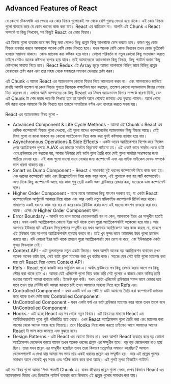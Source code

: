 ## Advanced Features of React
যে কোনো টেকনলজি এর ক্ষেত্রে এর কোর ফিচার গুলোকেই সব থেকে বেশি গুরুত্ব দেওয়া হয়ে থাকে। এই কোর ফিচার গুলো ব্যবহার করে যে কোন ধরনের কাজ করা যায়। React এর ব্যতিক্রম না। আপনি এই Chunk এ React সম্পর্কে যা কিছু শিখবেন, সব কিছুই React এর কোর ফিচার।

এই ফিচার গুলো ব্যবহার করে সব কিছু করা গেলেও কিছু প্রব্লেম কিন্তু আপনাকে ফেস করতে হবে। কারণ শুধু কোর ফিচার ব্যবহার করলে আপনাকে অনেক বেশি কোড লিখতে হবে। যখন অনেক বেশি কোড লিখবেন তখন কোড ডুপ্লিকেট হওয়ার সম্ভাবনা থাকবে। কোড ম্যানেজ করা কষ্টকর হয়ে যাবে। কোনো পরিবর্তন বা নতুন কোনো কিছু সংযোজন করতে চাইলে সেটাও অনেক কষ্টসাধ্য ব্যপার হয়ে যাবে। তাই আমাদেরকে অ্যাডভানস কিছু ফিচার, কিছু প্যাটার্ন অথবা কিছু কৌশলের সাহায্য নিতে হবে। React Redux এই Array জুড়ে আমরা আপনাকে বিভিন্ন ভাবে বিভিন্ন প্রব্লেম বোঝানোর চেষ্টা করব এবং তার সহজ থেকে সহজতর সমাধান দেওয়ার চেষ্টা করব।

এই Chunk এ আমরা React এর অ্যাডভানস কোনো ফিচার নিয়ে আলোচনা করব না। এবং আপনাকেও জানিয়ে রাখছি আপনি যতক্ষণ না কোর ফিচার গুলতে নিজেকে কম্ফর্টেবল মনে করছেন, ততক্ষণ কোনো অ্যাডভানস ফিচার শেখার চিন্তা করবেন না। এখানে আমি আপনাদের কে কিছু React এর নিজস্ব অ্যাডভানস ফিচার সম্পর্কে ধারণা দিচ্ছি, যেন এই Chunk টা শেষ করার পরে কি শিখতে হবে তা আপনি আগে থেকেই জানতে এবং বুঝতে পারেন। আগে থেকে যদি জানা থাকে আমাকে কি কি শিখতে হবে তাহলে সময়টাকে বণ্টন এবং ব্যবহার করতে সহজ হয়।

React এর অ্যাডভান্সড বিষয় গুলো -

- Advanced Component & Life Cycle Methods - আমরা এই Chunk এ React এর বেসিক কম্পোনেন্ট ফিচার গুলো দেখবো, এই গুলো বাদেও কম্পোনেন্টের অ্যাডভান্সড কিছু ফিচার আছে। যেই বিষয় গুলো না জানা থাকলে বড় কোনো অ্যাপ্লিকেশন নিয়ে কাজ করা খুবই কষ্টসাধ্য ব্যাপার হয়ে যায়।
- Asynchronous Operations & Side Effects - একটা ওয়েব অ্যাপ্লিকেশনে বিশেষ করে সিঙ্গেল পেজ অ্যাপ্লিকেশন গুলতে AJAX এর মাধ্যমে সার্ভারে রিকুয়েস্ট পাঠানো হয়। এই একই ভাবে সার্ভার থেকে ডাটা এনে ব্রাউজারে শো করানো হয়, আবার ইউজার যেই ডাটা গুলো তৈরি করে সেই গুলো সার্ভারে সংরক্ষণের জন্য পাঠিয়ে দেওয়া হয়। এই কাজ গুলো ভালো ভাবে বোঝার জন্য কম্পোনেন্ট এবং এর লাইফ সাইকেল মেথড সম্পর্কে ভাল ধারণা থাকতে হয়।
- Smart vs Dumb Component - React এ সাধারণত দুই ধরনের কম্পোনেন্ট নিয়ে কাজ করা হয়। এক ধরনের কম্পোনেন্ট ডাটা এবং রিপ্রেসেন্টেশন নিয়ে কাজ করে থাকে, এই গুলোকে বলা হয় স্মার্ট কম্পোনেন্ট। অন্য দিকে কিছু কম্পোনেন্ট আছে যার কাজ শুধু ছোট্ট একটা অংশ ব্রাউজারে রেন্ডার করা, যাদেরকে ডাম্ব কম্পোনেন্ট বলে।
- Higher Order Component - মাঝে মাঝে আমাদের কিছু ফাংশন দরকার হয়, যা একটা React কম্পোনেন্টকে আর্গুমেন্ট আকারে নিয়ে থাকে এবং আর একটা নতুন মডিফাইড কম্পোনেন্ট রিটার্ন করে থাকে। সাধারণত একই ধরনের কাজ বার বার না করে কোড রিইউজ করার জন্য এই ধরনের ফাংশন ব্যবহার করা হয়ে থাকে। এদের কে Higher Order Component বলে।
- Error Boundary - আপনি যত ভাল মাপের ডেভেলপারই হন না কেন, আপনাকে ইরর এর সম্মুখীন হতেই হবে। যখন একটা অ্যাপ্লিকেশনে কোনো ইরর ঘটে থাকে তখন পুরো অ্যাপ্লিকেশনটাই অকেজো হয়ে যায়। আর আপনার ইউজার যদি এইরকম সিসুয়েশনের সম্মুখীন হয় যখন আপনার অ্যাপ্লিকেশন আর কাজ করছে না, তাহলে ওই ইউজার আর আপনার অ্যাপ্লিকেশনটা ব্যবহার করবে না। তাই খুব সুব্দর ভাবে আমাদের ইরর গুলো হ্যান্ডেল করতে হয়। যদি কোনো ইরর ঘটে থাকে তাহলে পুরো অ্যাপ্লিকেশনটা যেন ক্রাশ না করে, এবং ইউজারকে একটা সুন্দর ফিডব্যাক দেই।
- Context API - এটা তুলনামূলক নতুন একটা ফিচার। যখন আপনি অনেক বড় অ্যাপ্লিকেশন বানাবেন তখন অনেক অনেক ডাটা হবে, সেই ডাটা গুলো ম্যানেজ করা খুব কষ্টের কাজ। সহজে যেন সেই ডাটা গুলো ম্যানেজ করা যায় তাই React নিয়ে এসেছে Context API।
- Refs - React পুরো কাজটা করে ভার্চুয়াল ডম এ। অর্থাৎ ব্রাউজারে সব কিছু রেন্ডার করার আগে সব কিছু স্টোর করা থাকে র‍্যাম এ। আমরা যেই এলিমেন্ট গুলো নিয়ে কাজ করি সেই গুলোর ও বাস্তবে কোন অস্তিত্ব তৈরি হওয়ার আগেই আমরা ব্যবহার করি। ইভেন্ট যুক্ত করি। যখন একটা এলিমেন্ট ব্রাউজারে সফল ভাবে রেন্ডার হয়ে যাবে তখন তার স্টেটটা যদি আমরা জানতে চাই তখন আমাদের সাহায্য নিতে হবে Refs এর।
- Controlled Component - যখন একটা ফর্ম এর স্টেট বা ডাটা আমাদের তৈরি করা কম্পোনেন্ট ম্যানেজ করে থাকে তখন সেটা হচ্ছে Controlled Component।
- UnControlled Component - যখন একটা ফর্ম এর ডাটা ব্রাউজার ম্যানেজ করে থাকে তখন তাকে বলে UnControlled Component।
- Hooks - এটা হচ্ছে React এর সব থেকে নতুন ফিচার। এই ফিচারের মাধ্যমে React এর আর্কিটেকচারটাই পুরো পুরি পরিবর্তিত হয়ে গেছে। এখন React অ্যাপ্লিকেশন গুলো তৈরি করা এবং ম্যানেজ করা আগের থেকে অনেক সহজ হয়ে গিয়েছে। তবে Hooks নিয়ে কাজ করতে চাইলেও আগে আমাদের আগের React টা ভাল করে জানতে এবং বুঝতে হবে।
- Design Patterns - এটা React এর কোনো ফিচার না। যখন আপনি React ব্যবহার করে বড় কোনো অ্যাপ্লিকেশন ডেভেলপ করতে যাবেন তখন অনেক ধরনের প্রব্লেম এর সম্মুখীন হবে। বড় বড় ডেভেলপার রাও হয়ে ছিল। তারা যখন প্রব্লেম এর সম্মুখীন হয়েছিল তখন তারা কিভাবে প্রব্লেমটার সমাধান করেছিল? আসলে ডেভেলপমেন্ট এ দেখা যায় আমরা সব সময় প্রায় একই ধরনের প্রব্লেম এর সম্মুখীন হয়। আর এই প্রব্লেম গুলোর সমাধান আগে থেকেই খুব সহজ এবং সঠিক ভাবে করে রাখা আছে। এই গুলই মূলত ডিজাইন প্যাটার্ন।

এই সব বিষয় গুলো আমরা শিখব পরবর্তী Chunk এ। বাস্তব জীবনের প্রব্লেম গুলো দেখব, দেখব কিভাবে React এর অ্যাডভান্সড ফিচার এবং ডিজাইন প্যাটার্ন ব্যবহার করে কিভাবে এই প্রব্লেম গুলোর সমাধান করা যায়।
